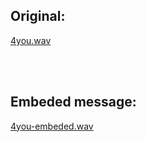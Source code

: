 ## Original:

[4you.wav](https://drive.google.com/file/d/14ve0u8YfJWz1_eIZnJPlt0k6_vz8hRHy/view?usp=share_link)

<br/>
<br/>

## Embeded message:

[4you-embeded.wav](https://drive.google.com/file/d/1xXCgW07kIzaSwt5IYPeylkV2E6bqfhs2/view?usp=sharing)
